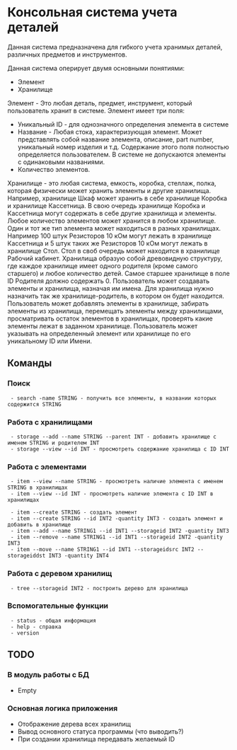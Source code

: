 # Консольная система учета деталей
Данная система предназначена для гибкого учета хранимых деталей, различных предметов и инструментов.

Данная система оперирует двумя основными понятиями:
 - Элемент
 - Хранилище

Элемент - Это любая деталь, предмет, инструмент, который пользователь хранит в системе. Элемент имеет три поля:
 - Уникальный ID - для однозначного определения элемента в системе
 - Название - Любая стока, характеризующая элемент. Может представлять собой название элемента, описание, part number, уникальный номер изделия и т.д. Содержание этого поля полностью определяется пользователем. В системе не допускаются элементы с одинаковыми названиями.
 - Количество элементов.

Хранилище - это любая система, емкость, коробка, стеллаж, полка, которая физически может хранить элементы и другие хранилища. Например, хранилище Шкаф может хранить в себе хранилище Коробка и хранилище Кассетница. В свою очередь хранилище Коробка и Кассетница могут содержать в себе другие хранилища и элементы.
Любое количество элементов может хранится в любом хранилище. Один и тот же тип элемента может находиться в разных хранилищах. Например 100 штук Резисторов 10 кОм могут лежать в хранилище Кассетница и 5 штук таких же Резисторов 10 кОм могут лежать в хранилище Стол. Стол в своб очередь может находится в хранилище Рабочий кабинет.
Хранилища образую собой древовидную структуру, где каждое хранилище имеет одного родителя (кроме самого старшего) и любое количество детей. Самое старшее хранилище в поле ID Родителя должно содержать 0.
Пользователь может создавать элементы и хранилища, назначая им имена. Для хранилища нужно назначить так же хранилище-родитель, в котором он будет находится.
Пользователь может добавлять элементы в хранилище, забирать элементы из хранилища, перемещать элементы между хранилищами, просматривать остаток элементов в хранилищах, проверять какие элементы лежат в заданном хранилище.
Пользователь может указывать на определенный элемент или хранилище по его уникальному ID или Имени.

## Команды

### Поиск
```
 - search -name STRING - получить все элементы, в названии которых содержится STRING
```
### Работа с хранилищами
```
 - storage --add --name STRING --parent INT - добавить хранилище с именем STRING и родителем INT
 - storage --view --id INT - просмотреть содержание хранилища с ID INT
```
### Работа с элементами
```
 - item --view --name STRING - просмотреть наличие элемента с именем STRING в хранилищах
 - item --view --id INT - просмотреть наличие элемента с ID INT в хранилищах

 - item --create STRING - создать элемент
 - item --create STRING --id INT2 -quantity INT3 - создать элемент и добавить в хранилище
 - item --add --name STRING1 --id INT1 --storageid INT2 -quantity INT3
 - item --remove --name STRING1 --id INT1 --storageid INT2 -quantity INT3
 - item --move --name STRING1 --id INT1 --storageidsrc INT2 --storageiddst INT3 -quantity INT4
```
### Работа с деревом хранилищ
```
 - tree --storageid INT2 - построить дерево для хранилища
```
### Вспомогательные функции
```
 - status - общая информация
 - help - справка
 - version
```
## TODO

### В модуль работы с БД
 - Empty

### Основная логика приложения
 - Отображение дерева всех хранилищ
 - Вывод основного статуса программы (что выводить?)
 - При создании хранилища передавать желаемый ID
